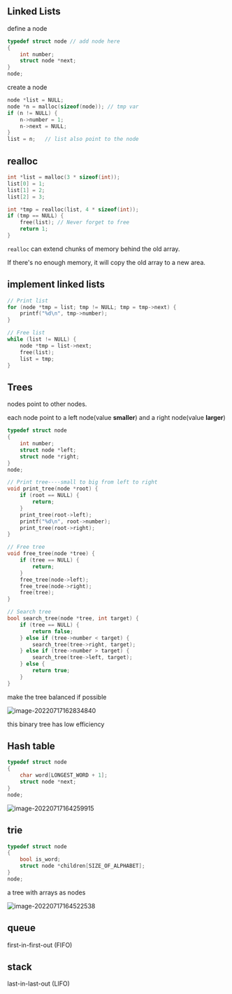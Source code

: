 ## Linked Lists

define a node

```C
typedef struct node	// add node here
{
    int number;
    struct node *next;
}
node;
```

create a node

```C
node *list = NULL;
node *n = malloc(sizeof(node));	// tmp var
if (n != NULL) {
    n->number = 1;
    n->next = NULL;
}
list = n;	// list also point to the node
```

## realloc

```C
int *list = malloc(3 * sizeof(int));
list[0] = 1;
list[1] = 2;
list[2] = 3;

int *tmp = realloc(list, 4 * sizeof(int));
if (tmp == NULL) {
    free(list);	// Never forget to free
    return 1;
}
```

`realloc` can extend chunks of memory behind the  old array.

If there's no enough memory, it will copy the old array to a new area.

## implement linked lists

```C
// Print list
for (node *tmp = list; tmp != NULL; tmp = tmp->next) {
    printf("%d\n", tmp->number);
}

// Free list
while (list != NULL) {
    node *tmp = list->next;
    free(list);
    list = tmp;
}
```

## Trees

nodes point to other nodes.

each node point to a left node(value **smaller**) and a right node(value **larger**)

```C
typedef struct node
{
    int number;
    struct node *left;
    struct node *right;
}
node;
```

```C
// Print tree----small to big from left to right
void print_tree(node *root) {
    if (root == NULL) {
        return;
    }
    print_tree(root->left);
    printf("%d\n", root->number);
    print_tree(root->right);
}

// Free tree
void free_tree(node *tree) {
    if (tree == NULL) {
        return;
    }
    free_tree(node->left);
    free_tree(node->right);
    free(tree);
}

// Search tree
bool search_tree(node *tree, int target) {
    if (tree == NULL) {
        return false;
    } else if (tree->number < target) {
        search_tree(tree->right, target);
    } else if (tree->number > target) {
        search_tree(tree->left, target);
    } else {
        return true;
    }
}
```

make the tree balanced if possible

![image-20220717162834840](https://gitee.com/starriverflow/cloud-pictures/raw/master/img/image-20220717162834840.png)

this binary tree has low efficiency

## Hash table

```C
typedef struct node
{
    char word[LONGEST_WORD + 1];
    struct node *next;
}
node;
```

![image-20220717164259915](https://gitee.com/starriverflow/cloud-pictures/raw/master/img/image-20220717164259915.png)

## trie

```c
typedef struct node
{
    bool is_word;
    struct node *children[SIZE_OF_ALPHABET];
}
node;
```

a tree with arrays as nodes

![image-20220717164522538](https://gitee.com/starriverflow/cloud-pictures/raw/master/img/image-20220717164522538.png)

## queue

first-in-first-out (FIFO)

## stack

last-in-last-out (LIFO)
